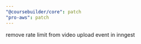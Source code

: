 ```yaml
---
"@coursebuilder/core": patch
"pro-aws": patch
---
```


remove rate limit from video upload event in inngest
